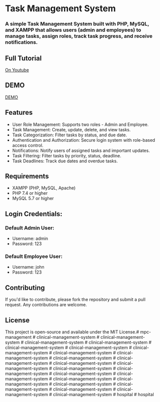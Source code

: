 # Task Management System
### A simple Task Management System built with PHP, MySQL, and XAMPP that allows users (admin and employees) to manage tasks, assign roles, track task progress, and receive notifications.


## Full Tutorial

[On Youtube](https://www.youtube.com/playlist?list=PL2WFgdVk-usHC-HHC0SkpsmHquwHB0Aiy)

## DEMO

[DEMO](https://youtu.be/Ff3ug0eqrWI)

## Features

+ User Role Management: Supports two roles - Admin and Employee.
+ Task Management: Create, update, delete, and view tasks.
+ Task Categorization: Filter tasks by status, and due date.
+ Authentication and Authorization: Secure login system with role-based access control.
+ Notifications: Notify users of assigned tasks and important updates.
+ Task Filtering: Filter tasks by priority, status, deadline.
+ Task Deadlines: Track due dates and overdue tasks.

## Requirements

+ XAMPP (PHP, MySQL, Apache)
+ PHP 7.4 or higher
+ MySQL 5.7 or higher

## Login Credentials:

### Default Admin User:

+ Username: admin
+ Password: 123
### Default Employee User:

+ Username: john 
+ Password: 123

## Contributing

If you'd like to contribute, please fork the repository and submit a pull request. Any contributions are welcome.

## License

This project is open-source and available under the MIT License.#   m p c - m a n a g e m e n t  
 #   c l i n i c a l - m a n a g e m e n t - s y s t e m  
 #   c l i n i c a l - m a n a g e m e n t - s y s t e m  
 #   c l i n i c a l - m a n a g e m e n t - s y s t e m  
 #   c l i n i c a l - m a n a g e m e n t - s y s t e m  
 #   c l i n i c a l - m a n a g e m e n t - s y s t e m  
 #   c l i n i c a l - m a n a g e m e n t - s y s t e m  
 #   c l i n i c a l - m a n a g e m e n t - s y s t e m  
 #   c l i n i c a l - m a n a g e m e n t - s y s t e m  
 #   c l i n i c a l - m a n a g e m e n t - s y s t e m  
 #   c l i n i c a l - m a n a g e m e n t - s y s t e m  
 #   c l i n i c a l - m a n a g e m e n t - s y s t e m  
 #   c l i n i c a l - m a n a g e m e n t - s y s t e m  
 #   c l i n i c a l - m a n a g e m e n t - s y s t e m  
 #   c l i n i c a l - m a n a g e m e n t - s y s t e m  
 #   c l i n i c a l - m a n a g e m e n t - s y s t e m  
 #   c l i n i c a l - m a n a g e m e n t - s y s t e m  
 #   c l i n i c a l - m a n a g e m e n t - s y s t e m  
 #   c l i n i c a l - m a n a g e m e n t - s y s t e m  
 #   c l i n i c a l - m a n a g e m e n t - s y s t e m  
 #   c l i n i c a l - m a n a g e m e n t - s y s t e m  
 #   c l i n i c a l - m a n a g e m e n t - s y s t e m  
 #   c l i n i c a l - m a n a g e m e n t - s y s t e m  
 #   c l i n i c a l - m a n a g e m e n t - s y s t e m  
 #   c l i n i c a l - m a n a g e m e n t - s y s t e m  
 #   h o s p i t a l  
 #   h o s p i t a l  
 